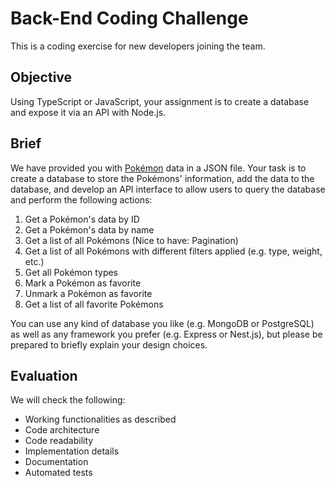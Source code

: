 # Back-End Coding Challenge

This is a coding exercise for new developers joining the team.

## Objective

Using TypeScript or JavaScript, your assignment is to create a database and expose it via an API with Node.js.

## Brief

We have provided you with [Pokémon](https://en.wikipedia.org/wiki/Pok%C3%A9mon) data in a JSON file. Your task is to create a database to store the Pokémons' information, add the data to the database, and develop an API interface to allow users to query the database and perform the following actions:

1. Get a Pokémon's data by ID
2. Get a Pokémon's data by name
3. Get a list of all Pokémons (Nice to have: Pagination)
4. Get a list of all Pokémons with different filters applied (e.g. type, weight, etc.)
5. Get all Pokémon types
6. Mark a Pokémon as favorite
7. Unmark a Pokémon as favorite
8. Get a list of all favorite Pokémons

You can use any kind of database you like (e.g. MongoDB or PostgreSQL) as well as any framework you prefer (e.g. Express or Nest.js), but please be prepared to briefly explain your design choices.

## Evaluation

We will check the following:

- Working functionalities as described
- Code architecture
- Code readability
- Implementation details
- Documentation
- Automated tests
